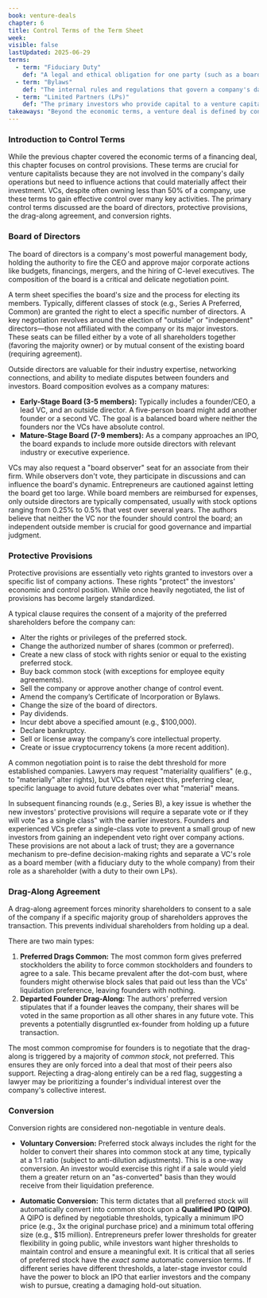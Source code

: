 ```yaml
---
book: venture-deals
chapter: 6
title: Control Terms of the Term Sheet
week: 
visible: false
lastUpdated: 2025-06-29
terms:
  - term: "Fiduciary Duty"
    def: "A legal and ethical obligation for one party (such as a board member) to act in the best interests of another party (the company and all its shareholders). This requires prioritizing the company's welfare over any personal interests."
  - term: "Bylaws"
    def: "The internal rules and regulations that govern a company's day-to-day operations. They detail procedures for holding board meetings, electing officers, and other corporate governance matters, supplementing the foundational rules set in the Certificate of Incorporation."
  - term: "Limited Partners (LPs)"
    def: "The primary investors who provide capital to a venture capital fund. Their liability is 'limited' to the amount of their investment, and they do not participate in the daily management of the fund, which is handled by the General Partners (the VCs)."
takeaways: "Beyond the economic terms, a venture deal is defined by control terms that give investors a say in critical company decisions. For a founder, understanding the nuances of board composition, protective provision veto rights, and drag-along clauses is just as important as negotiating valuation, as these terms dictate who truly has power when major strategic choices must be made."
---
```


### Introduction to Control Terms
While the previous chapter covered the economic terms of a financing deal, this chapter focuses on control provisions. These terms are crucial for venture capitalists because they are not involved in the company's daily operations but need to influence actions that could materially affect their investment. VCs, despite often owning less than 50% of a company, use these terms to gain effective control over many key activities. The primary control terms discussed are the board of directors, protective provisions, the drag-along agreement, and conversion rights.

### Board of Directors
The board of directors is a company's most powerful management body, holding the authority to fire the CEO and approve major corporate actions like budgets, financings, mergers, and the hiring of C-level executives. The composition of the board is a critical and delicate negotiation point.

A term sheet specifies the board's size and the process for electing its members. Typically, different classes of stock (e.g., Series A Preferred, Common) are granted the right to elect a specific number of directors. A key negotiation revolves around the election of "outside" or "independent" directors—those not affiliated with the company or its major investors. These seats can be filled either by a vote of all shareholders together (favoring the majority owner) or by mutual consent of the existing board (requiring agreement).

Outside directors are valuable for their industry expertise, networking connections, and ability to mediate disputes between founders and investors. Board composition evolves as a company matures:
* **Early-Stage Board (3-5 members):** Typically includes a founder/CEO, a lead VC, and an outside director. A five-person board might add another founder or a second VC. The goal is a balanced board where neither the founders nor the VCs have absolute control.
* **Mature-Stage Board (7-9 members):** As a company approaches an IPO, the board expands to include more outside directors with relevant industry or executive experience.

VCs may also request a "board observer" seat for an associate from their firm. While observers don't vote, they participate in discussions and can influence the board's dynamic. Entrepreneurs are cautioned against letting the board get too large. While board members are reimbursed for expenses, only outside directors are typically compensated, usually with stock options ranging from 0.25% to 0.5% that vest over several years. The authors believe that neither the VC nor the founder should control the board; an independent outside member is crucial for good governance and impartial judgment.

### Protective Provisions
Protective provisions are essentially veto rights granted to investors over a specific list of company actions. These rights "protect" the investors' economic and control position. While once heavily negotiated, the list of provisions has become largely standardized.

A typical clause requires the consent of a majority of the preferred shareholders before the company can:
* Alter the rights or privileges of the preferred stock.
* Change the authorized number of shares (common or preferred).
* Create a new class of stock with rights senior or equal to the existing preferred stock.
* Buy back common stock (with exceptions for employee equity agreements).
* Sell the company or approve another change of control event.
* Amend the company’s Certificate of Incorporation or Bylaws.
* Change the size of the board of directors.
* Pay dividends.
* Incur debt above a specified amount (e.g., $100,000).
* Declare bankruptcy.
* Sell or license away the company’s core intellectual property.
* Create or issue cryptocurrency tokens (a more recent addition).

A common negotiation point is to raise the debt threshold for more established companies. Lawyers may request "materiality qualifiers" (e.g., to "materially" alter rights), but VCs often reject this, preferring clear, specific language to avoid future debates over what "material" means.

In subsequent financing rounds (e.g., Series B), a key issue is whether the new investors' protective provisions will require a separate vote or if they will vote "as a single class" with the earlier investors. Founders and experienced VCs prefer a single-class vote to prevent a small group of new investors from gaining an independent veto right over company actions. These provisions are not about a lack of trust; they are a governance mechanism to pre-define decision-making rights and separate a VC's role as a board member (with a fiduciary duty to the whole company) from their role as a shareholder (with a duty to their own LPs).

### Drag-Along Agreement
A drag-along agreement forces minority shareholders to consent to a sale of the company if a specific majority group of shareholders approves the transaction. This prevents individual shareholders from holding up a deal.

There are two main types:
1.  **Preferred Drags Common:** The most common form gives preferred stockholders the ability to force common stockholders and founders to agree to a sale. This became prevalent after the dot-com bust, where founders might otherwise block sales that paid out less than the VCs' liquidation preference, leaving founders with nothing.
2.  **Departed Founder Drag-Along:** The authors' preferred version stipulates that if a founder leaves the company, their shares will be voted in the same proportion as all other shares in any future vote. This prevents a potentially disgruntled ex-founder from holding up a future transaction.

The most common compromise for founders is to negotiate that the drag-along is triggered by a majority of *common stock*, not preferred. This ensures they are only forced into a deal that most of their peers also support. Rejecting a drag-along entirely can be a red flag, suggesting a lawyer may be prioritizing a founder's individual interest over the company's collective interest.

### Conversion
Conversion rights are considered non-negotiable in venture deals.

* **Voluntary Conversion:** Preferred stock always includes the right for the holder to convert their shares into common stock at any time, typically at a 1:1 ratio (subject to anti-dilution adjustments). This is a one-way conversion. An investor would exercise this right if a sale would yield them a greater return on an "as-converted" basis than they would receive from their liquidation preference.

* **Automatic Conversion:** This term dictates that all preferred stock will automatically convert into common stock upon a **Qualified IPO (QIPO)**. A QIPO is defined by negotiable thresholds, typically a minimum IPO price (e.g., 3x the original purchase price) and a minimum total offering size (e.g., $15 million). Entrepreneurs prefer lower thresholds for greater flexibility in going public, while investors want higher thresholds to maintain control and ensure a meaningful exit. It is critical that all series of preferred stock have the *exact same* automatic conversion terms. If different series have different thresholds, a later-stage investor could have the power to block an IPO that earlier investors and the company wish to pursue, creating a damaging hold-out situation.